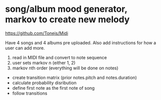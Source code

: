 # song/album mood generator, markov to create new melody

https://github.com/Tonejs/Midi


Have 4 songs and 4 albums pre uploaded. Also add instructions for how a user can add more. 

1. read in MIDI file and convert to note sequence 
2. user sets markov n (either 1, 2)
3. markov nth order (everything will be done on notes)
- create transition matrix (prior notes.pitch and notes.duration)
- calculate probability disribution 
- define first note as the first note of song 
- follow transitions 